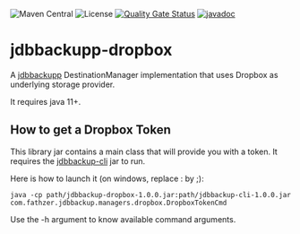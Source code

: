 ![Maven Central](https://img.shields.io/maven-central/v/com.fathzer/jdbbackupp-dropbox)
![License](https://img.shields.io/badge/license-Apache%202.0-brightgreen.svg)
[![Quality Gate Status](https://sonarcloud.io/api/project_badges/measure?project=jdbbackup_jdbbackupp-dropbox&metric=alert_status)](https://sonarcloud.io/summary/new_code?id=jdbbackupp_jdbbackupp-dropbox)
[![javadoc](https://javadoc.io/badge2/com.fathzer/jdbbackupp-dropbox/javadoc.svg)](https://javadoc.io/doc/com.fathzer/jdbbackupp-dropbox)

# jdbbackupp-dropbox
A [jdbbackupp](https://github.com/jdbbackupp) DestinationManager implementation that uses Dropbox as underlying storage provider.

It requires java 11+.

## How to get a Dropbox Token
This library jar contains a main class that will provide you with a token. It requires the [jdbbackup-cli](https://github.com/jdbbackup/jdbbackup-cli) jar to run.

Here is how to launch it (on windows, replace : by ;):  
```
java -cp path/jdbbackup-dropbox-1.0.0.jar:path/jdbbackup-cli-1.0.0.jar com.fathzer.jdbbackup.managers.dropbox.DropboxTokenCmd
```

Use the -h argument to know available command arguments.